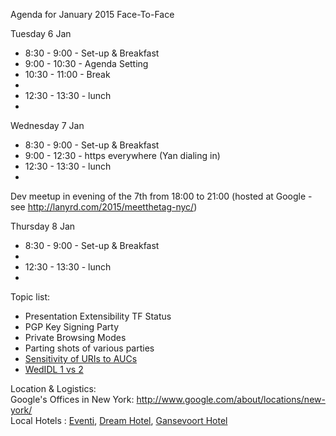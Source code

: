 Agenda for January 2015 Face-To-Face

Tuesday 6 Jan
* 8:30 - 9:00 - Set-up & Breakfast
* 9:00 - 10:30 - Agenda Setting
* 10:30 - 11:00 - Break
* 
* 12:30 - 13:30 - lunch
* 

Wednesday 7 Jan 
* 8:30 - 9:00 - Set-up & Breakfast
* 9:00 - 12:30 - https everywhere (Yan dialing in)
* 12:30 - 13:30 - lunch
* 

Dev meetup in evening of the 7th from 18:00 to 21:00 (hosted at Google - see http://lanyrd.com/2015/meetthetag-nyc/)

Thursday 8 Jan
* 8:30 - 9:00 - Set-up & Breakfast
*
* 12:30 - 13:30 - lunch
* 

Topic list:
 * Presentation Extensibility TF Status
 * PGP Key Signing Party
 * Private Browsing Modes
 * Parting shots of various parties
 * [Sensitivity of URIs to AUCs](http://lists.w3.org/Archives/Public/www-tag/2014Nov/0009.html)
 * [WedIDL 1 vs 2](http://lists.w3.org/Archives/Public/www-tag/2014Dec/0005.html)

Location & Logistics:  
Google's Offices in New York: http://www.google.com/about/locations/new-york/  
Local Hotels : [Eventi](http://www.eventihotel.com), [Dream Hotel](http://www.dreamdowntown.com), [Gansevoort Hotel](http://www.gansevoorthotelgroup.com/hotels/gansevoort-meatpacking-nyc)  
